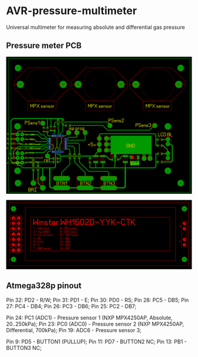# AVR-pressure-multimeter
Universal multimeter for measuring absolute and differential gas pressure

## Pressure meter PCB
![pcb1](/atmega-MPX-PCB-pressure-meter.gif)

![pcb2](/winstar-LCD-PCB-template.gif)

## Atmega328p pinout
Pin 32: PD2 - R/W;
Pin 31: PD1 - E;
Pin 30: PD0 - RS;
Pin 28: PC5 - DB5;
Pin 27: PC4 - DB4;
Pin 26: PC3 - DB6;
Pin 25: PC2 - DB7;

Pin 24: PC1 (ADC1) - Pressure sensor 1 (NXP MPX4250AP, Absolute, 20..250kPa);
Pin 23: PC0 (ADC0) - Pressure sensor 2 (NXP MPX4250AP, Differential, 700kPa);
Pin 19: ADC6 - Pressure sensor 3;

Pin 9: PD5 - BUTTON1 (PULLUP);
Pin 11: PD7 - BUTTON2 NC;
Pin 13: PB1 - BUTTON3 NC;

